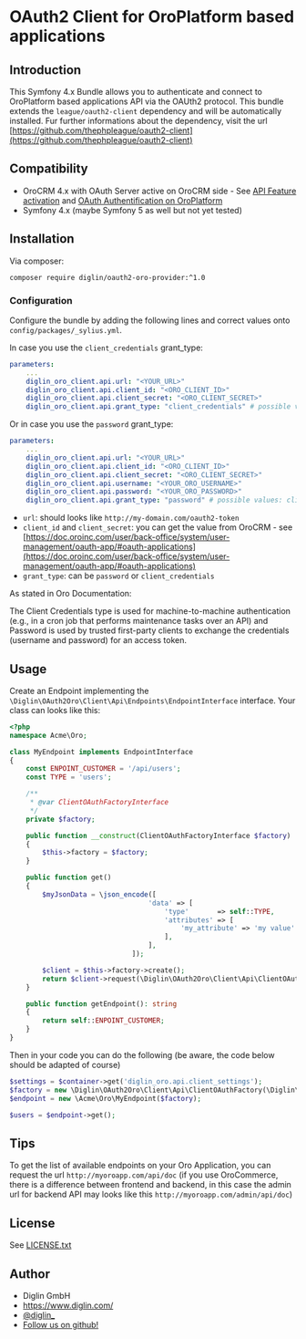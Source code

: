 # OAuth2 Client for OroPlatform based applications

## Introduction

This Symfony 4.x Bundle allows you to authenticate and connect to OroPlatform based applications API via the OAUth2 protocol.
This bundle extends the `league/oauth2-client` dependency and will be automatically installed. Fur further informations about the dependency, visit the url [https://github.com/thephpleague/oauth2-client](https://github.com/thephpleague/oauth2-client) 

## Compatibility

- OroCRM 4.x with OAuth Server active on OroCRM side - See [API Feature activation](https://doc.oroinc.com/api/enabling-api-feature/) and [OAuth Authentification on OroPlatform](https://doc.oroinc.com/api/authentication/oauth/)
- Symfony 4.x (maybe Symfony 5 as well but not yet tested) 

## Installation

Via composer:

`composer require diglin/oauth2-oro-provider:^1.0`

### Configuration

Configure the bundle by adding the following lines and correct values onto `config/packages/_sylius.yml`.

In case you use the `client_credentials` grant_type:
```yaml
parameters:
    ... 
    diglin_oro_client.api.url: "<YOUR_URL>"
    diglin_oro_client.api.client_id: "<ORO_CLIENT_ID>"
    diglin_oro_client.api.client_secret: "<ORO_CLIENT_SECRET>"
    diglin_oro_client.api.grant_type: "client_credentials" # possible values: client_credentials or password
```

Or in case you use the `password` grant_type:
```yaml
parameters:
    ... 
    diglin_oro_client.api.url: "<YOUR_URL>"
    diglin_oro_client.api.client_id: "<ORO_CLIENT_ID>"
    diglin_oro_client.api.client_secret: "<ORO_CLIENT_SECRET>"
    diglin_oro_client.api.username: "<YOUR_ORO_USERNAME>"
    diglin_oro_client.api.password: "<YOUR_ORO_PASSWORD>"
    diglin_oro_client.api.grant_type: "password" # possible values: client_credentials or password
```

- `url`: should looks like `http://my-domain.com/oauth2-token`
- `client_id` and `client_secret`: you can get the value from OroCRM - see [https://doc.oroinc.com/user/back-office/system/user-management/oauth-app/#oauth-applications](https://doc.oroinc.com/user/back-office/system/user-management/oauth-app/#oauth-applications)
- `grant_type`: can be `password` or `client_credentials`

As stated in Oro Documentation:

The Client Credentials type is used for machine-to-machine authentication (e.g., in a cron job that performs maintenance tasks over an API) and Password is used by trusted first-party clients to exchange the credentials (username and password) for an access token.

## Usage

Create an Endpoint implementing the `\Diglin\OAuth2Oro\Client\Api\Endpoints\EndpointInterface` interface. Your class can looks like this:

```php
<?php
namespace Acme\Oro;

class MyEndpoint implements EndpointInterface
{
    const ENPOINT_CUSTOMER = '/api/users';
    const TYPE = 'users';

    /**
     * @var ClientOAuthFactoryInterface
     */
    private $factory;

    public function __construct(ClientOAuthFactoryInterface $factory)
    {
        $this->factory = $factory;
    }

    public function get()
    {
        $myJsonData = \json_encode([
                                  'data' => [
                                      'type'       => self::TYPE,
                                      'attributes' => [
                                          'my_attribute' => 'my value'
                                      ],
                                  ],
                              ]);

        $client = $this->factory->create();
        return $client->request(\Diglin\OAuth2Oro\Client\Api\ClientOAuthInterface::REQUEST_GET, $this->getEndpoint(), ['body' => $myJsonData]);
    }

    public function getEndpoint(): string
    {
        return self::ENPOINT_CUSTOMER;
    }
}

```

Then in your code you can do the following (be aware, the code below should be adapted of course)

```php
$settings = $container->get('diglin_oro.api.client_settings');
$factory = new \Diglin\OAuth2Oro\Client\Api\ClientOAuthFactory(\Diglin\OAuth2Oro\Client\Api\ClientOAuth::class, $settings);
$endpoint = new \Acme\Oro\MyEndpoint($factory);

$users = $endpoint->get();
```

## Tips

To get the list of available endpoints on your Oro Application, you can request the url `http://myoroapp.com/api/doc` (if you use OroCommerce, there is a difference between frontend and backend, in this case the admin url for backend API may looks like this `http://myoroapp.com/admin/api/doc`)

## License

See [LICENSE.txt](./LICENSE.txt)

## Author

* Diglin GmbH
* https://www.diglin.com/
* [@diglin_](https://twitter.com/diglin_)
* [Follow us on github!](https://github.com/diglin)

